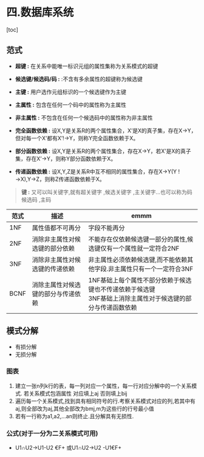 # 四.数据库系统

[toc]

## 范式

* **超键 :** 在关系中能唯一标识元组的属性集称为关系模式的超键
* **候选键/候选码/码 :** :不含有多余属性的超键称为候选键
* **主键 :** 用户选作元组标识的一个候选键作为主键
* **主属性 :** 包含在任何一个码中的属性称为主属性
* **非主属性 :** 不包含在任何一个候选码中的属性称为非主属性

* **完全函数依赖 :** 设X,Y是关系R的两个属性集合，X’是X的真子集，存在X→Y，但对每一个X’都有X’!→Y，则称Y完全函数依赖于X。
* **部分函数依赖 :** 设X,Y是关系R的两个属性集合，存在X→Y，若X’是X的真子集，存在X’→Y，则称Y部分函数依赖于X。
* **传递函数依赖 :** 设X,Y,Z是关系R中互不相同的属性集合，存在X→Y(Y !→X),Y→Z，则称Z传递函数依赖于X。

> **键 :** 又可以叫关键字,就有超关键字 ,候选关键字 ,主关键字...也可以称为码 候选码 ,主码

| 范式 | 描述                               | emmm                                                                                                         |
| ---- | ---------------------------------- | ------------------------------------------------------------------------------------------------------------ |
| 1NF  | 属性值都不可再分                   | 字段不能再分                                                                                                 |
| 2NF  | 消除非主属性对候选键的部分依赖     | 不能存在仅依赖候选键一部分的属性,候选键仅有一个属性就一定符合2NF                                             |
| 3NF  | 消除非主属性对候选键的传递依赖     | 非主属性必须依赖候选键,而不能依赖其他字段.非主属性只有一个一定符合3NF                                        |
| BCNF | 消除主属性对候选键的部分与传递依赖 | 1NF基础上每个属性不部分依赖于候选键也不传递依赖于候选键<br>3NF基础上消除主属性对于候选键的部分与传递函数依赖 |


## 模式分解

* 有损分解
* 无损分解

### 图表

1. 建立一张n列k行的表，每一列对应一个属性，每一行对应分解中的一个关系模式. 若关系模式包涵属性 对应填上aj 否则填上bij
2. 遍历每一个关系模式,找到具有相同符号的行.考察关系模式对应的列,若其中有aj,则全部改为aj,其他全部改为bmj,m为这些行的行号最小值
3. 若有一行称为a1,a2,...an则终止.且分解具有无损性.

### 公式(对于一分为二关系模式可用)

* U1∩U2→U1-U2 €F+ 或U1∩U2→U2 -U1€F+

